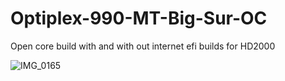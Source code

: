 # Optiplex-990-MT-Big-Sur-OC
Open core build with and with out internet efi builds for HD2000 

![IMG_0165](https://github.com/ZeroLatency86/Optiplex-990-MT-Big-Sur-OC/assets/124946940/e6718926-6fdc-4200-b247-97de231dd696)
